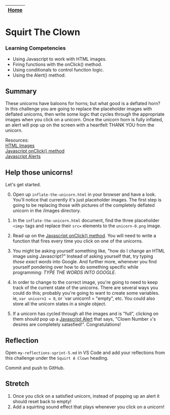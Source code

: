 [Home](../README.md)|
---|

# Squirt The Clown

### Learning Competencies

- Using Javascript to work with HTML images.
- Firing functions with the onClick() method.
- Using conditionals to control function logic.
- Using the Alert() method.

## Summary

These unicorns have baloons for horns; but what good is a deflated horn? In this challenge you are going to replace the placeholder images with deflated unicorns, then write some logic that cycles through the appropriate images when you click on a unicorn. Once the unicorn horn is fully inflated, an alert will pop up on the screen with a heartfelt THANK YOU from the unicorn. 

Resources:\
[HTML Images](https://www.w3schools.com/html/html_images.asp)\
[Javascript onClick() method](https://www.w3schools.com/jsref/event_onclick.asp)\
[Javascript Alerts](https://www.w3schools.com/jsref/met_win_alert.asp)

## Help those unicorns! 

Let's get started.

0. Open up `inflate-the-unicorn.html` in your browser and have a look. You'll notice that currently it's just placeholder images. The first step is going to be replacing those with pictures of the completely deflated unicorn in the /images directory. 

1. In the `inflate-the-unicorn.html` document, find the three placeholder `<img>` tags and replace their `src=` elements to the `unicorn-0.png` image.

2. Read up on the [Javascript onClick() method](https://www.w3schools.com/jsref/event_onclick.asp).
You will need to write a function that fires every time you click on one of the unicorns.

3. You might be asking yourself something like, "how do I change an HTML image using Javascript?"
Instead of asking yourself that, try typing _those exact words_ into Google. And further more, whenever you find yourself pondering over how to do something specific while programming: *TYPE THE WORDS INTO GOOGLE*.

4. In order to change to the correct image, you're going to need to keep track of the current state of the unicorns. There are several ways you could do this; probably you're going to want to create some variables. ie, `var unicorn1 = 0`, or `var unicorn1 = "empty", etc. You could also store all the unicorn states in a single object. 

5. If a unicorn has cycled through all the images and is "full", clicking on them should pop up a [Javascript Alert](https://www.w3schools.com/jsref/met_win_alert.asp) that says, "Clown Number `x`'s desires are completely satasfied!". Congratulations! 

## Reflection

Open `my-reflections-sprint-5.md` in VS Code and add your reflections from this challenge under the `Squirt A Clown` heading.

Commit and push to GitHub.

## Stretch

1. Once you click on a satisfied unicorn, instead of popping up an alert it should reset back to empty!
2. Add a squirting sound effect that plays whenever you click on a unicorn!